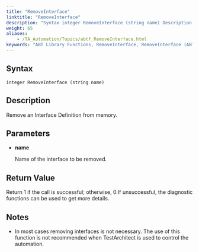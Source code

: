 ```yaml
--- 
title: "RemoveInterface"
linktitle: "RemoveInterface"
description: "Syntax integer RemoveInterface (string name) Description Remove an Interface Definition from memory. Parameters name Name of the interface to be removed. Return Value Return 1 if the call is ..."
weight: 65
aliases: 
    - /TA_Automation/Topics/abtf_RemoveInterface.html
keywords: "ABT Library Functions, RemoveInterface, RemoveInterface (ABT library function)"
---
```


## Syntax

`integer RemoveInterface (string name)`

## Description

Remove an Interface Definition from memory.

## Parameters

-   **name**

    Name of the interface to be removed.


## Return Value

Return 1 if the call is successful; otherwise, 0.If unsuccessful, the diagnostic functions can be used to get more details.

## Notes

-   In most cases removing interfaces is not necessary. The use of this function is not recommended when TestArchitect is used to control the automation.




